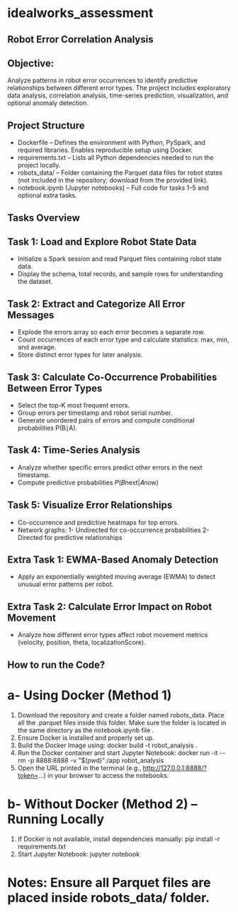 # idealworks_assessment
## Robot Error Correlation Analysis

## Objective:
Analyze patterns in robot error occurrences to identify predictive relationships between different error types. The project includes exploratory data analysis, correlation analysis, time-series prediction, visualization, and optional anomaly detection.

## Project Structure

- Dockerfile – Defines the environment with Python, PySpark, and required libraries. Enables reproducible setup using Docker.
- requirements.txt – Lists all Python dependencies needed to run the project locally.
- robots_data/ – Folder containing the Parquet data files for robot states (not included in the repository; download from the provided link).
- notebook.ipynb (Jupyter notebooks) – Full code for tasks 1–5 and optional extra tasks.

## Tasks Overview
## Task 1: Load and Explore Robot State Data

- Initialize a Spark session and read Parquet files containing robot state data.
- Display the schema, total records, and sample rows for understanding the dataset.

## Task 2: Extract and Categorize All Error Messages

- Explode the errors array so each error becomes a separate row.
- Count occurrences of each error type and calculate statistics: max, min, and average.
- Store distinct error types for later analysis.

## Task 3: Calculate Co-Occurrence Probabilities Between Error Types

- Select the top-K most frequent errors.
- Group errors per timestamp and robot serial number.
- Generate unordered pairs of errors and compute conditional probabilities P(B∣A).

## Task 4: Time-Series Analysis
- Analyze whether specific errors predict other errors in the next timestamp.
- Compute predictive probabilities 𝑃(𝐵next|𝐴now)

## Task 5: Visualize Error Relationships
- Co-occurrence and predictive heatmaps for top errors.
- Network graphs:
  1- Undirected for co-occurrence probabilities
  2- Directed for predictive relationships

## Extra Task 1: EWMA-Based Anomaly Detection
- Apply an exponentially weighted moving average (EWMA) to detect unusual error patterns per robot.

## Extra Task 2: Calculate Error Impact on Robot Movement
- Analyze how different error types affect robot movement metrics (velocity, position, theta, localizationScore).

## How to run the Code? 
# a- Using Docker (Method 1)
1. Download the repository and create a folder named robots_data. Place all the .parquet files inside this folder. Make sure the folder is located in the same directory as the notebook.ipynb file . 
2. Ensure Docker is installed and properly set up.
3. Build the Docker Image using: docker build -t robot_analysis .
4. Run the Docker container and start Jupyter Notebook:  docker run -it --rm -p 8888:8888 -v "$(pwd)":/app robot_analysis
5. Open the URL printed in the terminal (e.g., http://127.0.0.1:8888/?token=...) in your browser to access the notebooks.

# b- Without Docker (Method 2) – Running Locally
1. If Docker is not available, install dependencies manually:  pip install -r requirements.txt
2. Start Jupyter Notebook: jupyter notebook

# Notes: Ensure all Parquet files are placed inside robots_data/ folder.
